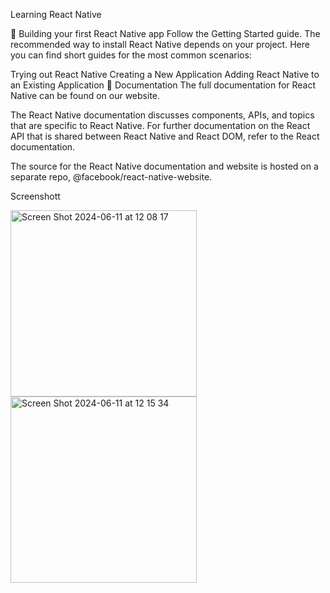 Learning React Native

🎉 Building your first React Native app
Follow the Getting Started guide. The recommended way to install React Native depends on your project. Here you can find short guides for the most common scenarios:

Trying out React Native
Creating a New Application
Adding React Native to an Existing Application
📖 Documentation
The full documentation for React Native can be found on our website.

The React Native documentation discusses components, APIs, and topics that are specific to React Native. For further documentation on the React API that is shared between React Native and React DOM, refer to the React documentation.

The source for the React Native documentation and website is hosted on a separate repo, @facebook/react-native-website.

Screenshott

<img width="298" alt="Screen Shot 2024-06-11 at 12 08 17" src="https://github.com/ndridm2/react-native-mobile_app/assets/64353589/486a57c6-4ce5-4bef-9332-c5b8a8d8d638">
<img width="298" alt="Screen Shot 2024-06-11 at 12 15 34" src="https://github.com/ndridm2/react-native-mobile_app/assets/64353589/a7f945df-8274-45e5-b120-7bf7e5ba5f0a">
